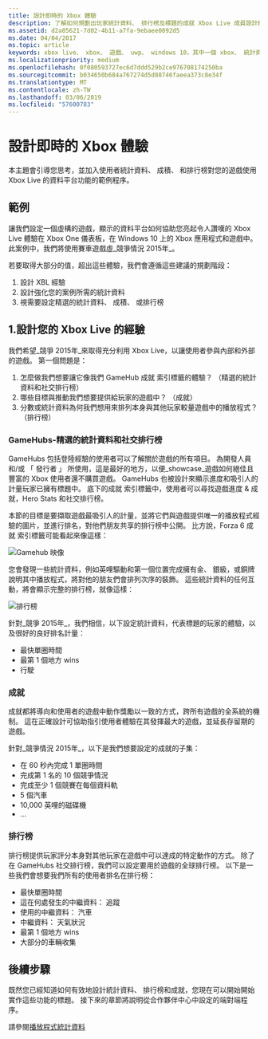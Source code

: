 ```yaml
---
title: 設計即時的 Xbox 體驗
description: 了解如何規劃出玩家統計資料、 排行榜及標題的成就 Xbox Live 成員設計絕佳的體驗。
ms.assetid: d2a85621-7d02-4b11-a7fa-9ebaee0092d5
ms.date: 04/04/2017
ms.topic: article
keywords: xbox live、 xbox、 遊戲、 uwp、 windows 10，其中一個 xbox、 統計資料、 成就、 排行榜、 設計
ms.localizationpriority: medium
ms.openlocfilehash: 0f080593727ec6d7ddd529b2ce976708174250ba
ms.sourcegitcommit: b034650b684a767274d5d88746faeea373c8e34f
ms.translationtype: MT
ms.contentlocale: zh-TW
ms.lasthandoff: 03/06/2019
ms.locfileid: "57600783"
---
```

# <a name="designing-xbox-live-experiences"></a>設計即時的 Xbox 體驗

本主題會引導您思考，並加入使用者統計資料、 成積、 和排行榜對您的遊戲使用 Xbox Live 的資料平台功能的範例程序。

## <a name="example"></a>範例
讓我們設定一個虛構的遊戲，顯示的資料平台如何協助您亮起令人讚嘆的 Xbox Live 體驗在 Xbox One 儀表板，在 Windows 10 上的 Xbox 應用程式和遊戲中。 此案例中，我們將使用賽車遊戲虛_競爭情況 2015年_。

若要取得大部分的值，超出這些體驗，我們會遵循這些建議的規劃階段：
1. 設計 XBL 經驗
2. 設計強化您的案例所需的統計資料
3. 視需要設定精選的統計資料、 成積、 或排行榜


## <a name="1-design-your-xbox-live-experiences"></a>1.設計您的 Xbox Live 的經驗
我們希望_競爭 2015年_來取得充分利用 Xbox Live，以讓使用者參與內部和外部的遊戲。 第一個問題是：

1. 怎麼做我們想要讓它像我們 GameHub 成就 索引標籤的體驗？ （精選的統計資料和社交排行榜）
2. 哪些目標與推動我們想要提供給玩家的遊戲中？ （成就）
3. 分數或統計資料為何我們想用來排列本身與其他玩家較量遊戲中的播放程式？ （排行榜）


### <a name="gamehubs---featured-statistics-and-social-leaderboards"></a>GameHubs-精選的統計資料和社交排行榜
GameHubs 包括登陸經驗的使用者可以了解關於遊戲的所有項目。 為開發人員和/或 「 發行者 」 所使用，這是最好的地方，以便_showcase_遊戲如何絕佳且豐富的 Xbox 使用者還不購買遊戲。 GameHubs 也被設計來顯示進度和吸引人的計量玩家已擁有標題中。 底下的成就 索引標籤中，使用者可以尋找遊戲進度 & 成就，Hero Stats 和社交排行榜。

本節的目標是要擷取遊戲最吸引人的計量，並將它們與遊戲提供唯一的播放程式經驗的圖片，並進行排名，對他們朋友共享的排行榜中公開。 比方說，Forza 6 成就 索引標籤可能看起來像這樣：

![Gamehub 映像](../images/omega/forza_gamehub.png)


您會發現一些統計資料，例如英哩驅動和第一個位置完成擁有金、 銀級，或銅牌說明其中播放程式，將對他的朋友們會排列次序的裝飾。 這些統計資料的任何互動，將會顯示完整的排行榜，就像這樣：

![排行榜](../images/omega/progress_gamehub_lb.png)

 針對_競爭 2015年_，我們相信，以下設定統計資料，代表標題的玩家的體驗，以及很好的良好排名計量：
 * 最快單圈時間
 * 最第 1 個地方 wins
 * 行駛


### <a name="achievements"></a>成就
成就都將導向和使用者的遊戲中動作獎勵以一致的方式，跨所有遊戲的全系統的機制。 這在正確設計可協助指引使用者體驗在其發揮最大的遊戲，並延長存留期的遊戲。

針對_競爭情況 2015年_，以下是我們想要設定的成就的子集：
* 在 60 秒內完成 1 單圈時間
* 完成第 1 名的 10 個競爭情況
* 完成至少 1 個競賽在每個資料軌
* 5 個汽車
* 10,000 英哩的磁碟機
* ...


###  <a name="leaderboards"></a>排行榜
排行榜提供玩家評分本身對其他玩家在遊戲中可以達成的特定動作的方式。 除了在 GameHubs 社交排行榜，我們可以設定要用於遊戲的全球排行榜。 以下是一些我們會想要我們所有的使用者排名在排行榜：

* 最快單圈時間
 * 這在何處發生的中繼資料： 追蹤
 * 使用的中繼資料： 汽車
 * 中繼資料： 天氣狀況
* 最第 1 個地方 wins
* 大部分的車輛收集

## <a name="next-steps"></a>後續步驟
既然您已經知道如何有效地設計統計資料、 排行榜和成就，您現在可以開始開始實作這些功能的標題。  接下來的章節將說明從合作夥伴中心中設定的端對端程序。

請參閱[播放程式統計資料](../leaderboards-and-stats-2017/player-stats.md)
